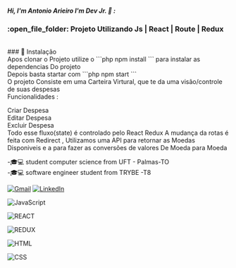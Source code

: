 ##### Hi, I'm Antonio Arieiro I'm Dev Jr. :boy: : 

<h3> :open_file_folder: Projeto Utilizando Js | React | Route | Redux  </h3>
  <br>
 ### 🔧 Instalação
  <br>
  Apos clonar o Projeto utilize o 
 ```php npm install ```
  para instalar as dependencias Do projeto
  <br>
  Depois basta startar com 
  ```php 
    npm start 
   ``` 
  <br>
  O projeto Consiste em uma Carteira Virtural, que te da uma visão/controle de suas despesas
  <br>
  Funcionalidades :
  
  Criar Despesa
  <br>
  Editar Despesa
  <br>
  Excluir Despesa
  <br>
Todo esse fluxo(state) é controlado pelo React Redux
A mudança da rotas é feita com Redirect ,
Utilizamos uma API para retornar as Moedas Disponiveis e a para fazer as conversões de valores De Moeda para Moeda

-🎓:computer: student computer science from UFT - Palmas-TO
<br>
-🎓:computer: software engineer student from TRYBE -T8


[![Gmail](https://img.shields.io/badge/-GMAIL-D14836?style=for-the-badge&logo=gmail&logoColor=white)](mailto:sclparieiro2020@gmail.com)
[![LinkedIn](https://img.shields.io/badge/-LINKEDIN-0077B5?style=for-the-badge&logo=linkedin&logoColor=white)](https://www.linkedin.com/in/antonio-arieiro-50a9301b2/)

![JavaScript](https://img.shields.io/badge/-JavaScript-000000?style=flat&logo=javascript)

![REACT](http://img.shields.io/badge/REACT-000000?style=flat&logo=react)

![REDUX](https://img.shields.io/badge/REDUX-000000?style=flat&logo=redux)

![HTML](https://img.shields.io/badge/-HTML-000000?style=flat&logo=html)

![CSS](http://img.shields.io/badge/CSS-000000?style=flat&logo=css)

